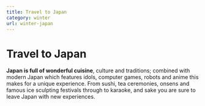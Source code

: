 ```yaml
---
title: Travel to Japan
category: winter
url: winter-japan
---
```


# Travel to Japan

**Japan is full of wonderful cuisine**, culture and traditions; combined with modern Japan 
which features idols, computer games, robots and anime this makes for a unique experience. 
From sushi, tea ceremonies, onsens and famous ice sculpting festivals through to karaoke, 
and sake you are sure to leave Japan with new experiences.